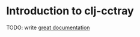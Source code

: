 # Introduction to clj-cctray

TODO: write [great documentation](http://jacobian.org/writing/what-to-write/)

